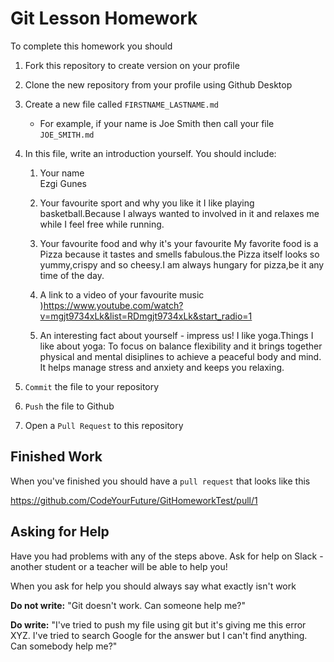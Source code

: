 # Git Lesson Homework

To complete this homework you should

1. Fork this repository to create version on your profile
2. Clone the new repository from your profile using Github Desktop
3. Create a new file called `FIRSTNAME_LASTNAME.md`
   - For example, if your name is Joe Smith then call your file `JOE_SMITH.md`
4. In this file, write an introduction yourself. You should include:
   1. Your name  
   Ezgi Gunes
   2. Your favourite sport and why you like it
   I like playing basketball.Because I always wanted to involved in it and relaxes me while I feel free while running.

   3. Your favourite food and why it's your favourite
   My favorite food is a Pizza because it tastes and smells fabulous.the Pizza itself looks so yummy,crispy and so cheesy.I am always hungary for pizza,be it any time of the day.
   4. A link to a video of your favourite music
   )https://www.youtube.com/watch?v=mgjt9734xLk&list=RDmgjt9734xLk&start_radio=1
   5. An interesting fact about yourself - impress us!
   I like yoga.Things I like about yoga:
   To focus on balance  flexibility and it brings together physical and mental disiplines to achieve a peaceful body and mind.
   It helps manage stress and anxiety and keeps you relaxing.

5. `Commit` the file to your repository
6. `Push` the file to Github
7. Open a `Pull Request` to this repository

## Finished Work

When you've finished you should have a `pull request` that looks like this

https://github.com/CodeYourFuture/GitHomeworkTest/pull/1

## Asking for Help

Have you had problems with any of the steps above. Ask for help on Slack - another student or a teacher will be able to help you!

When you ask for help you should always say what exactly isn't work

**Do not write:** "Git doesn't work. Can someone help me?"

**Do write:** "I've tried to push my file using git but it's giving me this error XYZ. I've tried to search Google for the answer but I can't find anything. Can somebody help me?"
